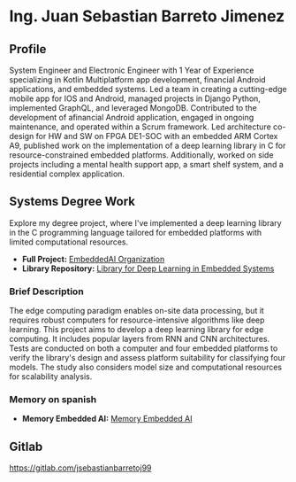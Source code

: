 # Ing. Juan Sebastian Barreto Jimenez

## Profile
System Engineer and Electronic Engineer with 1 Year of Experience specializing in Kotlin Multiplatform app development, financial Android applications, and embedded systems. Led a team in creating a cutting-edge mobile app for IOS and Android, managed projects in Django Python, implemented GraphQL, and leveraged MongoDB. Contributed to the development of afinancial Android application, engaged in ongoing maintenance, and operated within a Scrum framework. Led architecture co-design for HW and SW on FPGA DE1-SOC with an embedded ARM Cortex A9, published work on the implementation of a deep learning library in C for resource-constrained embedded platforms. Additionally, worked on side projects including a mental health support app, a smart shelf system, and a residential complex application.

## Systems Degree Work
Explore my degree project, where I've implemented a deep learning library in the C programming language tailored for embedded platforms with limited computational resources.

- **Full Project:** [EmbeddedAI Organization](https://gitlab.com/EmbeddedAI)
- **Library Repository:** [Library for Deep Learning in Embedded Systems](https://gitlab.com/EmbeddedAI/library-for-deep-learning-in-embedded-systems)

### Brief Description
The edge computing paradigm enables on-site data processing, but it requires robust computers for resource-intensive algorithms like deep learning. This project aims to develop a deep learning library for edge computing. It includes popular layers from RNN and CNN architectures. Tests are conducted on both a computer and four embedded platforms to verify the library's design and assess platform suitability for classifying four models. The study also considers model size and computational resources for scalability analysis.

### Memory on spanish
- **Memory Embedded AI:** [Memory Embedded AI](https://repository.javeriana.edu.co/handle/10554/65219)

## Gitlab
https://gitlab.com/jsebastianbarretoj99
